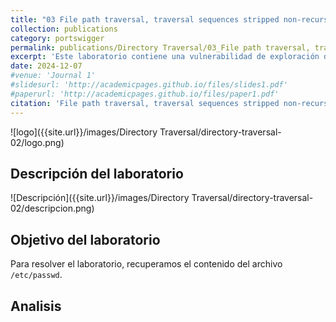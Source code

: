 ```yaml
---
title: "03 File path traversal, traversal sequences stripped non-recursively"
collection: publications
category: portswigger
permalink: publications/Directory Traversal/03_File path traversal, traversal sequences stripped non-recursively
excerpt: 'Este laboratorio contiene una vulnerabilidad de exploración de rutas de archivos en la visualización de imágenes de productos. La aplicación elimina las secuencias de exploración de rutas del nombre de archivo proporcionado por el usuario antes de utilizarlo.'
date: 2024-12-07
#venue: 'Journal 1'
#slidesurl: 'http://academicpages.github.io/files/slides1.pdf'
#paperurl: 'http://academicpages.github.io/files/paper1.pdf'
citation: 'File path traversal, traversal sequences stripped non-recursively'
---
```


![logo]({{site.url}}/images/Directory Traversal/directory-traversal-02/logo.png)

## Descripción del laboratorio

![Descripción]({{site.url}}/images/Directory Traversal/directory-traversal-02/descripcion.png)

## Objetivo del laboratorio

Para resolver el laboratorio, recuperamos el contenido del archivo `/etc/passwd`.

## Analisis